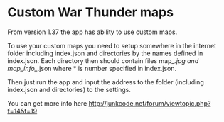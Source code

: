 Custom War Thunder maps
======================


From version 1.37 the app has ability to use custom maps. 

To use your custom maps you need to setup somewhere in the internet folder including index.json and directories by the names defined in index.json. 
Each directory then should contain files map_*.jpg and map_info_*.json where * is number specified in index.json.

Then just run the app and input the address to the folder (including index.json and directories) to the settings.


You can get more info here http://junkcode.net/forum/viewtopic.php?f=14&t=19
